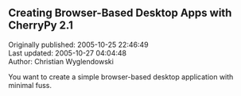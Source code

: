 ## Creating Browser-Based Desktop Apps with CherryPy 2.1  
Originally published: 2005-10-25 22:46:49  
Last updated: 2005-10-27 04:04:48  
Author: Christian Wyglendowski  
  
You want to create a simple browser-based desktop application with minimal fuss.